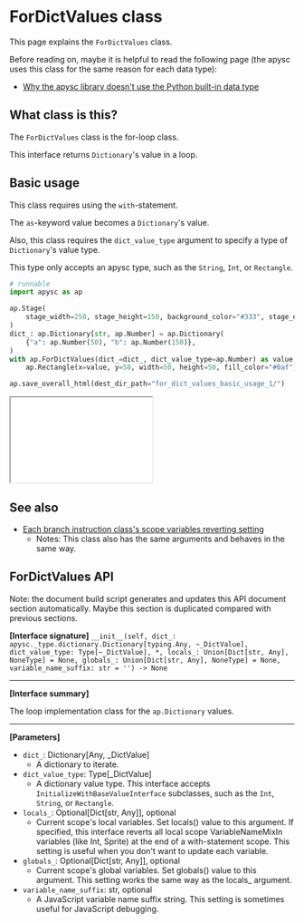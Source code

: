 # ForDictValues class

This page explains the `ForDictValues` class.

Before reading on, maybe it is helpful to read the following page (the apysc uses this class for the same reason for each data type):

- [Why the apysc library doesn't use the Python built-in data type](why_apysc_doesnt_use_python_builtin_data_type.md)

## What class is this?

The `ForDictValues` class is the for-loop class.

This interface returns `Dictionary`'s value in a loop.

## Basic usage

This class requires using the `with`-statement.

The `as`-keyword value becomes a `Dictionary`'s value.

Also, this class requires the `dict_value_type` argument to specify a type of `Dictionary`'s value type.

This type only accepts an apysc type, such as the `String`, `Int`, or `Rectangle`.

```py
# runnable
import apysc as ap

ap.Stage(
    stage_width=250, stage_height=150, background_color="#333", stage_elem_id="stage"
)
dict_: ap.Dictionary[str, ap.Number] = ap.Dictionary(
    {"a": ap.Number(50), "b": ap.Number(150)},
)
with ap.ForDictValues(dict_=dict_, dict_value_type=ap.Number) as value:
    ap.Rectangle(x=value, y=50, width=50, height=50, fill_color="#0af")

ap.save_overall_html(dest_dir_path="for_dict_values_basic_usage_1/")
```

<iframe src="static/for_dict_values_basic_usage_1/index.html" width="250" height="150"></iframe>

## See also

- [Each branch instruction class's scope variables reverting setting](branch_instruction_variables_reverting_setting.md)
  - Notes: This class also has the same arguments and behaves in the same way.

## ForDictValues API

<!-- Docstring: apysc._loop.for_dict_values.ForDictValues.__init__ -->

<span class="inconspicuous-txt">Note: the document build script generates and updates this API document section automatically. Maybe this section is duplicated compared with previous sections.</span>

**[Interface signature]** `__init__(self, dict_: apysc._type.dictionary.Dictionary[typing.Any, ~_DictValue], dict_value_type: Type[~_DictValue], *, locals_: Union[Dict[str, Any], NoneType] = None, globals_: Union[Dict[str, Any], NoneType] = None, variable_name_suffix: str = '') -> None`<hr>

**[Interface summary]**

The loop implementation class for the `ap.Dictionary` values.<hr>

**[Parameters]**

- `dict_`: Dictionary[Any, _DictValue]
  - A dictionary to iterate.
- `dict_value_type`: Type[_DictValue]
  - A dictionary value type. This interface accepts `InitializeWithBaseValueInterface` subclasses, such as the `Int`, `String`, or `Rectangle`.
- `locals_`: Optional[Dict[str, Any]], optional
  - Current scope's local variables. Set locals() value to this argument. If specified, this interface reverts all local scope VariableNameMixIn variables (like Int, Sprite) at the end of a with-statement scope. This setting is useful when you don't want to update each variable.
- `globals_`: Optional[Dict[str, Any]], optional
  - Current scope's global variables. Set globals() value to this argument. This setting works the same way as the locals_ argument.
- `variable_name_suffix`: str, optional
  - A JavaScript variable name suffix string. This setting is sometimes useful for JavaScript debugging.